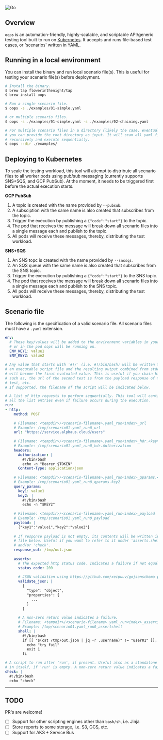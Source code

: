 ![Go](https://github.com/flowerinthenight/oops/workflows/Go/badge.svg)

## Overview
`oops` is an automation-friendly, highly-scalable, and scriptable API/generic testing tool built to run on [Kubernetes](https://kubernetes.io/). It accepts and runs file-based test cases, or 'scenarios' written in [YAML](https://yaml.org/).

## Running in a local environment
You can install the binary and run local scenario file(s). This is useful for testing your scenario file(s) before deployment.
```bash
# Install the binary.
$ brew tap flowerinthenight/tap
$ brew install oops

# Run a single scenario file.
$ oops -s ./examples/01-simple.yaml

# or multiple scenario files.
$ oops -s ./examples/01-simple.yaml -s ./examples/02-chaining.yaml

# For multiple scenario files in a directory (likely the case, eventually),
# you can provide the root directory as input. It will scan all yaml files
# recursively and execute sequentially.
$ oops --dir ./examples/
```

## Deploying to Kubernetes
To scale the testing workload, this tool will attempt to distribute all scenario files to all worker pods using pub/sub messaging (currently supports SNS+SQS, and GCP PubSub). At the moment, it needs to be triggered first before the actual execution starts.

**GCP PubSub**
1) A topic is created with the name provided by `--pubsub`.
2) A subsciption with the same name is also created that subscribes from the topic.
3) Trigger the execution by publishing a `{"code":"start"}` to the topic.
4) The pod that receives the message will break down all scenario files into a single message each and publish to the topic.
5) All pods will receive these messages, thereby, distributing the test workload.

**SNS+SQS**
1) An SNS topc is created with the name provided by `--snssqs`.
2) An SQS queue with the same name is also created that subscribes from the SNS topic.
3) Trigger the execution by publishing a `{"code":"start"}` to the SNS topic.
4) The pod that receives the message will break down all scenario files into a single message each and publish to the SNS topic.
5) All pods will receive these messages, thereby, distributing the test workload.

## Scenario file
The following is the specification of a valid scenario file. All scenario files must have a `.yaml` extension.
```yaml
env:
  # These key/values will be added to the environment variables in your local
  # or in the pod oops will be running on.
  ENV_KEY1: value1
  ENV_KEY2: value2
  
# Any value that starts with '#!/' (i.e. #!/bin/bash) will be written to disk as
# an executable script file and the resulting output combined from stdout & stderr
# will become the final evaluated value. This is useful if you chain http calls,
# such as, the url of the second test is from the payload response of the first
# test, etc.
# If supported, the filename of the script will be indicated below.

# A list of http requests to perform sequentially. This tool will continue running
# all the list entries even if failure occurs during the execution.
run:
- http:
    method: POST
    
    # Filename: <tempdir>/<scenario-filename>.yaml_run<index>_url
    # Example: /tmp/scenario01.yaml_run0_url
    url: "https://service.alphaus.cloud/users"
    
    # Filename: <tempdir>/<scenario-filename>.yaml_run<index>_hdr.<key>
    # Example: /tmp/scenario01.yaml_run0_hdr.Authorization
    headers:
      Authorization: |
        #!/bin/bash
        echo -n "Bearer $TOKEN"
      Content-Type: application/json
      
    # Filename: <tempdir>/<scenario-filename>.yaml_run<index>_qparams.<key>
    # Example: /tmp/scenario01.yaml_run0_qparams.key2
    query_params:
      key1: value1  
      key2: |
        #!/bin/bash
        echo -n "$KEY2"
        
    # Filename: <tempdir>/<scenario-filename>.yaml_run<index>_payload
    # Example: /tmp/scenario01.yaml_run0_payload
    payload: |
      {"key1":"value1","key2":"value2"}
      
    # If response payload is not empty, its contents will be written in the
    # file below. Useful if you want to refer to it under 'asserts.shell'
    # and/or 'check'.
    response_out: /tmp/out.json
    
    asserts:
      # The expected http status code. Indicates a failure if not equal.
      status_code: 200
      
      # JSON validation using https://github.com/xeipuuv/gojsonschema package.
      validate_json: |
        {
          "type": "object",
          "properties": {
            ...
          }
        }
      
      # A non-zero return value indicates a failure.
      # Filename: <tempdir>/<scenario-filename>.yaml_run<index>_assertshell
      # Example: /tmp/scenario01.yaml_run0_assertshell
      shell: |
        #!/bin/bash
        if [[ "$(cat /tmp/out.json | jq -r .username)" != "user01" ]]; then
          echo "try fail"
          exit 1
        fi

# A script to run after 'run', if present. Useful also as a standalone script
# in itself, if 'run' is empty. A non-zero return value indicates a failure.
check: |
  #!/bin/bash
  echo "check"
```

----

## TODO
PR's are welcome!
- [ ] Support for other scripting engines other than `bash/sh`, i.e. Jinja
- [ ] Store reports to some storage, i.e. S3, GCS, etc.
- [ ] Support for AKS + Service Bus
